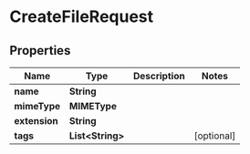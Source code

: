 

# CreateFileRequest


## Properties

Name | Type | Description | Notes
------------ | ------------- | ------------- | -------------
**name** | **String** |  | 
**mimeType** | **MIMEType** |  | 
**extension** | **String** |  | 
**tags** | **List&lt;String&gt;** |  |  [optional]



